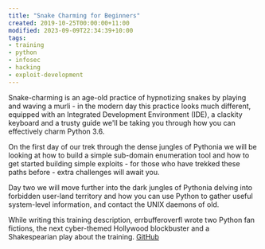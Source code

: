 ```yaml
---
title: "Snake Charming for Beginners"
created: 2019-10-25T00:00:00+11:00
modified: 2023-09-09T22:34:39+10:00
tags:
- training
- python
- infosec
- hacking
- exploit-development
---
```


Snake-charming is an age-old practice of hypnotizing snakes by playing and waving a murli - in the modern day this practice looks much different, equipped with an Integrated Development Environment (IDE), a clackity keyboard and a trusty guide we'll be taking you through how you can effectively charm Python 3.6.  

On the first day of our trek through the dense jungles of Pythonia we will be looking at how to build a simple sub-domain enumeration tool and how to get started building simple exploits - for those who have trekked these paths before - extra challenges will await you.  

Day two we will move further into the dark jungles of Pythonia delving into forbidden user-land territory and how you can use Python to gather useful system-level information, and contact the UNIX daemons of old.  

While writing this training description, errbufferoverfl wrote two Python fan fictions, the next cyber-themed Hollywood blockbuster and a Shakespearian play about the training.
[GitHub](https://errbufferoverfl.github.io/snake-charming/)